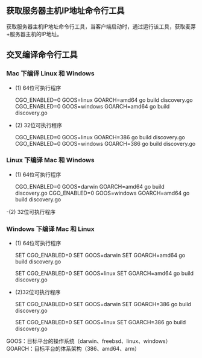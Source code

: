 ## 获取服务器主机IP地址命令行工具

获取服务器主机IP地址命令行工具，当客户端启动时，通过运行该工具，获取麦芽+服务器主机的IP地址。


## 交叉编译命令行工具

### Mac 下编译 Linux 和 Windows 

- (1) 64位可执行程序

    CGO_ENABLED=0 GOOS=linux GOARCH=amd64 go build discovery.go
    CGO_ENABLED=0 GOOS=windows GOARCH=amd64 go build discovery.go

- (2) 32位可执行程序

    CGO_ENABLED=0 GOOS=linux GOARCH=386 go build discovery.go
    CGO_ENABLED=0 GOOS=windows GOARCH=386 go build discovery.go

### Linux 下编译 Mac 和 Windows 

- (1) 64位可执行程序

    CGO_ENABLED=0 GOOS=darwin GOARCH=amd64 go build discovery.go
    CGO_ENABLED=0 GOOS=windows GOARCH=amd64 go build discovery.go

-(2) 32位可执行程序

### Windows 下编译 Mac 和 Linux 

- (1) 64位可执行程序

    SET CGO_ENABLED=0
    SET GOOS=darwin
    SET GOARCH=amd64
    go build discovery.go

    SET CGO_ENABLED=0
    SET GOOS=linux
    SET GOARCH=amd64
    go build discovery.go

- (2)32位可执行程序

    SET CGO_ENABLED=0
    SET GOOS=darwin
    SET GOARCH=386
    go build discovery.go

    SET CGO_ENABLED=0
    SET GOOS=linux
    SET GOARCH=386
    go build discovery.go

GOOS：目标平台的操作系统（darwin、freebsd、linux、windows） 
GOARCH：目标平台的体系架构（386、amd64、arm） 
